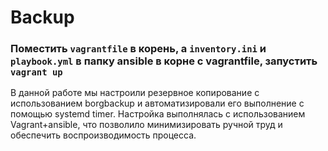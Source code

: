 # Backup
### Поместить `vagrantfile` в корень, а `inventory.ini` и `playbook.yml` в папку ansible в корне с vagrantfile, запустить `vagrant up`
В данной работе мы настроили резервное копирование с использованием borgbackup и автоматизировали его выполнение с помощью systemd timer. Настройка выполнялась с использованием Vagrant+ansible, что позволило минимизировать ручной труд и обеспечить воспроизводимость процесса.
